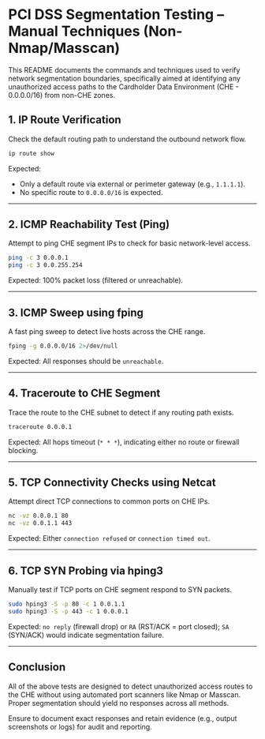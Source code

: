 
# PCI DSS Segmentation Testing – Manual Techniques (Non-Nmap/Masscan)

This README documents the commands and techniques used to verify network segmentation boundaries, specifically aimed at identifying any unauthorized access paths to the Cardholder Data Environment (CHE - 0.0.0.0/16) from non-CHE zones.

## 1. IP Route Verification

Check the default routing path to understand the outbound network flow.

```bash
ip route show
```

Expected:
- Only a default route via external or perimeter gateway (e.g., `1.1.1.1`).
- No specific route to `0.0.0.0/16` is expected.

---

## 2. ICMP Reachability Test (Ping)

Attempt to ping CHE segment IPs to check for basic network-level access.

```bash
ping -c 3 0.0.0.1
ping -c 3 0.0.255.254
```

Expected: 100% packet loss (filtered or unreachable).

---

## 3. ICMP Sweep using fping

A fast ping sweep to detect live hosts across the CHE range.

```bash
fping -g 0.0.0.0/16 2>/dev/null
```

Expected: All responses should be `unreachable`.

---

## 4. Traceroute to CHE Segment

Trace the route to the CHE subnet to detect if any routing path exists.

```bash
traceroute 0.0.0.1
```

Expected: All hops timeout (`* * *`), indicating either no route or firewall blocking.

---

## 5. TCP Connectivity Checks using Netcat

Attempt direct TCP connections to common ports on CHE IPs.

```bash
nc -vz 0.0.0.1 80
nc -vz 0.0.1.1 443
```

Expected: Either `connection refused` or `connection timed out`.

---

## 6. TCP SYN Probing via hping3

Manually test if TCP ports on CHE segment respond to SYN packets.

```bash
sudo hping3 -S -p 80 -c 1 0.0.1.1
sudo hping3 -S -p 443 -c 1 0.0.0.1
```

Expected: `no reply` (firewall drop) or `RA` (RST/ACK = port closed); `SA` (SYN/ACK) would indicate segmentation failure.

---

## Conclusion

All of the above tests are designed to detect unauthorized access routes to the CHE without using automated port scanners like Nmap or Masscan. Proper segmentation should yield no responses across all methods.

Ensure to document exact responses and retain evidence (e.g., output screenshots or logs) for audit and reporting.

